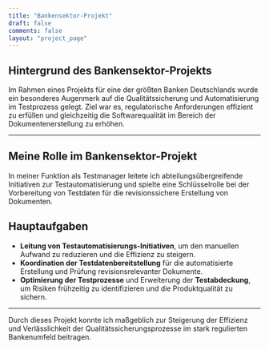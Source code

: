 ```yaml
---
title: "Bankensektor-Projekt"
draft: false
comments: false
layout: "project_page"
---
```

## Hintergrund des Bankensektor-Projekts

Im Rahmen eines Projekts für eine der größten Banken Deutschlands wurde ein
besonderes Augenmerk auf die Qualitätssicherung und Automatisierung im
Testprozess gelegt. Ziel war es, regulatorische Anforderungen effizient zu
erfüllen und gleichzeitig die Softwarequalität im Bereich der
Dokumentenerstellung zu erhöhen.

---

## Meine Rolle im Bankensektor-Projekt

In meiner Funktion als Testmanager leitete ich abteilungsübergreifende
Initiativen zur Testautomatisierung und spielte eine Schlüsselrolle bei der
Vorbereitung von Testdaten für die revisionssichere Erstellung von Dokumenten.

## Hauptaufgaben

- **Leitung von Testautomatisierungs-Initiativen**, um den manuellen Aufwand zu
  reduzieren und die Effizienz zu steigern.
- **Koordination der Testdatenbereitstellung** für die automatisierte Erstellung
  und Prüfung revisionsrelevanter Dokumente.
- **Optimierung der Testprozesse** und Erweiterung der **Testabdeckung**, um
  Risiken frühzeitig zu identifizieren und die Produktqualität zu sichern.

---

Durch dieses Projekt konnte ich maßgeblich zur Steigerung der Effizienz und
Verlässlichkeit der Qualitätssicherungsprozesse im stark regulierten
Bankenumfeld beitragen.
